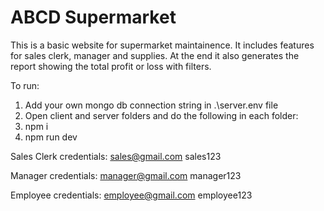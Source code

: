 # ABCD Supermarket

This is a basic website for supermarket maintainence. It includes features for sales clerk, manager and supplies. At the end it also generates the report showing the total profit or loss with filters.

To run:

1. Add your own mongo db connection string in .\server\.env file
2. Open client and server folders and do the following in each folder:
3. npm i
4. npm run dev

Sales Clerk credentials:
sales@gmail.com
sales123

Manager credentials:
manager@gmail.com
manager123

Employee credentials:
employee@gmail.com
employee123


